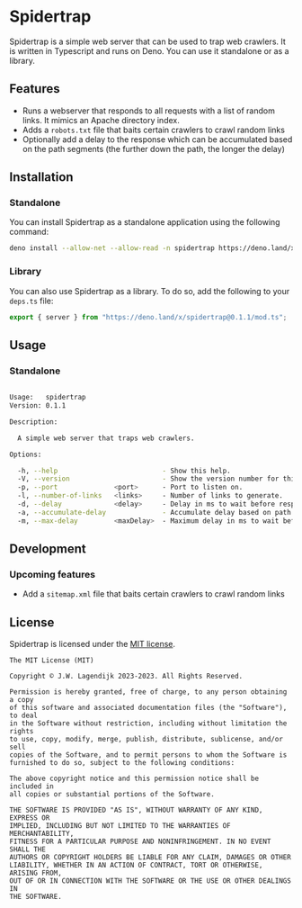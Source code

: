 Spidertrap
==========

Spidertrap is a simple web server that can be used to trap web crawlers. It is written in Typescript and runs on Deno. You can use it standalone or as a library.

## Features

- Runs a webserver that responds to all requests with a list of random links. It mimics an Apache directory index.
- Adds a `robots.txt` file that baits certain crawlers to crawl random links
- Optionally add a delay to the response which can be accumulated based on the path segments (the further down the path, the longer the delay)

## Installation

### Standalone

You can install Spidertrap as a standalone application using the following command:

```bash
deno install --allow-net --allow-read -n spidertrap https://deno.land/x/spidertrap@0.1.1/cli.ts
```

### Library

You can also use Spidertrap as a library. To do so, add the following to your `deps.ts` file:

```typescript
export { server } from "https://deno.land/x/spidertrap@0.1.1/mod.ts";
```

## Usage

### Standalone

<!-- START SNIPPET -->

```bash

Usage:   spidertrap
Version: 0.1.1     

Description:

  A simple web server that traps web crawlers.

Options:

  -h, --help                          - Show this help.                                                 
  -V, --version                       - Show the version number for this program.                       
  -p, --port              <port>      - Port to listen on.                              (Default: 8080) 
  -l, --number-of-links   <links>     - Number of links to generate.                    (Default: 5)    
  -d, --delay             <delay>     - Delay in ms to wait before responding.          (Default: 0)    
  -a, --accumulate-delay              - Accumulate delay based on path segments.        (Default: false)
  -m, --max-delay         <maxDelay>  - Maximum delay in ms to wait before responding.  (Default: 5000) 

```
<!-- END SNIPPET -->

## Development

### Upcoming features

- Add a `sitemap.xml` file that baits certain crawlers to crawl random links

## License

Spidertrap is licensed under the [MIT license](LICENSE).

<!-- START LICENSE -->

```
The MIT License (MIT)

Copyright © J.W. Lagendijk 2023-2023. All Rights Reserved.

Permission is hereby granted, free of charge, to any person obtaining a copy
of this software and associated documentation files (the "Software"), to deal
in the Software without restriction, including without limitation the rights
to use, copy, modify, merge, publish, distribute, sublicense, and/or sell
copies of the Software, and to permit persons to whom the Software is
furnished to do so, subject to the following conditions:

The above copyright notice and this permission notice shall be included in
all copies or substantial portions of the Software.

THE SOFTWARE IS PROVIDED "AS IS", WITHOUT WARRANTY OF ANY KIND, EXPRESS OR
IMPLIED, INCLUDING BUT NOT LIMITED TO THE WARRANTIES OF MERCHANTABILITY,
FITNESS FOR A PARTICULAR PURPOSE AND NONINFRINGEMENT. IN NO EVENT SHALL THE
AUTHORS OR COPYRIGHT HOLDERS BE LIABLE FOR ANY CLAIM, DAMAGES OR OTHER
LIABILITY, WHETHER IN AN ACTION OF CONTRACT, TORT OR OTHERWISE, ARISING FROM,
OUT OF OR IN CONNECTION WITH THE SOFTWARE OR THE USE OR OTHER DEALINGS IN
THE SOFTWARE.

```
<!-- END LICENSE -->
